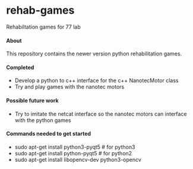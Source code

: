 # rehab-games
Rehabiltation games for 77 lab


#### About
This repository contains the newer version python rehabilitation games. 

#### Completed
* Develop a python to c++ interface for the c++ NanotecMotor class
* Try and play games with the nanotec motors

#### Possible future work
* Try to imitate the netcat interface so the nanotec motors can interface with the python games


#### Commands needed to get started
* sudo apt-get install python3-pyqt5   # for python3
* sudo apt-get install python-pyqt5    # for python2
* sudo apt-get install libopencv-dev python3-opencv


